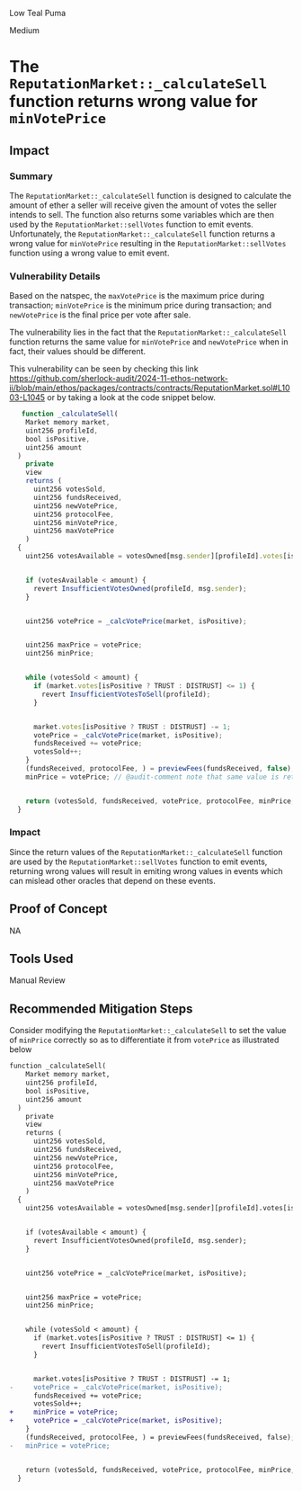 Low Teal Puma

Medium

# The `ReputationMarket::_calculateSell` function returns wrong value for `minVotePrice`

## Impact
### Summary 
The `ReputationMarket::_calculateSell` function is designed to calculate the amount of ether a seller will receive given the amount of votes the seller intends to sell. The function also returns some variables which are then used by the `ReputationMarket::sellVotes` function to emit events.
Unfortunately, the `ReputationMarket::_calculateSell` function returns a wrong value for `minVotePrice` resulting in the `ReputationMarket::sellVotes` function using a wrong value to emit event.

### Vulnerability Details
Based on the natspec, the `maxVotePrice` is the maximum price during transaction; `minVotePrice` is the minimum price during transaction; and `newVotePrice` is the final price per vote after sale.

The vulnerability lies in the fact that the `ReputationMarket::_calculateSell` function returns the same value for `minVotePrice` and `newVotePrice` when in fact, their values should be different.

This vulnerability can be seen by checking this link https://github.com/sherlock-audit/2024-11-ethos-network-ii/blob/main/ethos/packages/contracts/contracts/ReputationMarket.sol#L1003-L1045 or by taking a look at the code snippet below. 

```javascript
   function _calculateSell(
    Market memory market,
    uint256 profileId,
    bool isPositive,
    uint256 amount
  )
    private
    view
    returns (
      uint256 votesSold,
      uint256 fundsReceived,
      uint256 newVotePrice,
      uint256 protocolFee,
      uint256 minVotePrice,
      uint256 maxVotePrice
    )
  {
    uint256 votesAvailable = votesOwned[msg.sender][profileId].votes[isPositive ? TRUST : DISTRUST];


    if (votesAvailable < amount) {
      revert InsufficientVotesOwned(profileId, msg.sender);
    }


    uint256 votePrice = _calcVotePrice(market, isPositive);


    uint256 maxPrice = votePrice;
    uint256 minPrice;


    while (votesSold < amount) {
      if (market.votes[isPositive ? TRUST : DISTRUST] <= 1) {
        revert InsufficientVotesToSell(profileId);
      }


      market.votes[isPositive ? TRUST : DISTRUST] -= 1;
      votePrice = _calcVotePrice(market, isPositive);
      fundsReceived += votePrice;
      votesSold++;
    }
    (fundsReceived, protocolFee, ) = previewFees(fundsReceived, false);
    minPrice = votePrice; // @audit-comment note that same value is returned as minPrice and votePrice


    return (votesSold, fundsReceived, votePrice, protocolFee, minPrice, maxPrice);
  } 

```


### Impact
Since the return values of the `ReputationMarket::_calculateSell` function are used by the `ReputationMarket::sellVotes` function to emit events, returning wrong values will result in emiting wrong values in events which can mislead other oracles that depend on these events.

## Proof of Concept

NA

## Tools Used

Manual Review


## Recommended Mitigation Steps

Consider modifying the `ReputationMarket::_calculateSell` to set the value of `minPrice` correctly so as to differentiate it from `votePrice` as illustrated below

```diff
function _calculateSell(
    Market memory market,
    uint256 profileId,
    bool isPositive,
    uint256 amount
  )
    private
    view
    returns (
      uint256 votesSold,
      uint256 fundsReceived,
      uint256 newVotePrice,
      uint256 protocolFee,
      uint256 minVotePrice,
      uint256 maxVotePrice
    )
  {
    uint256 votesAvailable = votesOwned[msg.sender][profileId].votes[isPositive ? TRUST : DISTRUST];


    if (votesAvailable < amount) {
      revert InsufficientVotesOwned(profileId, msg.sender);
    }


    uint256 votePrice = _calcVotePrice(market, isPositive);


    uint256 maxPrice = votePrice;
    uint256 minPrice;


    while (votesSold < amount) {
      if (market.votes[isPositive ? TRUST : DISTRUST] <= 1) {
        revert InsufficientVotesToSell(profileId);
      }


      market.votes[isPositive ? TRUST : DISTRUST] -= 1;
-     votePrice = _calcVotePrice(market, isPositive);
      fundsReceived += votePrice;
      votesSold++;
+     minPrice = votePrice;
+     votePrice = _calcVotePrice(market, isPositive);
    }
    (fundsReceived, protocolFee, ) = previewFees(fundsReceived, false);
-   minPrice = votePrice;


    return (votesSold, fundsReceived, votePrice, protocolFee, minPrice, maxPrice);
  }
```